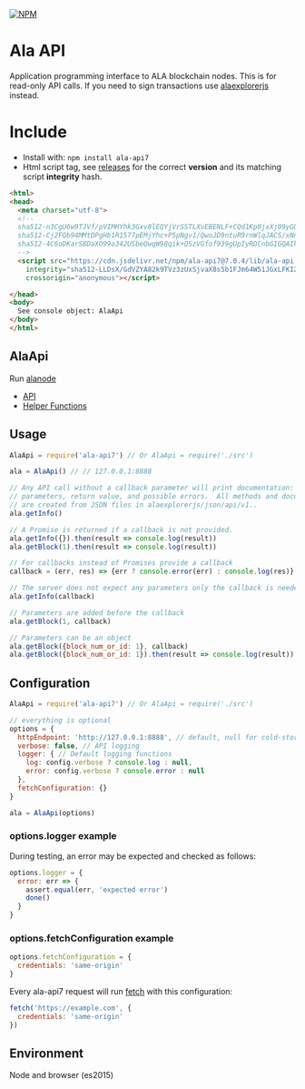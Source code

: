[![NPM](https://img.shields.io/npm/v/ala-api7.svg)](https://www.npmjs.org/package/ala-api7)

# Ala API

Application programming interface to ALA blockchain nodes.  This is for
read-only API calls.  If you need to sign transactions use
[alaexplorerjs](https://github.com/ALADIN-Network/alaexplorerjs) instead.

# Include

* Install with: `npm install ala-api7`
* Html script tag, see [releases](https://github.com/ALADIN-Network/ala-api7/releases) for the correct **version** and its matching script **integrity** hash.

```html
<html>
<head>
  <meta charset="utf-8">
  <!--
  sha512-n3CgU6w9TJVf/pVIMHYhk3Gxv8lEQYjVrSSTLXvEBENLF+CQd1Kp0jxXj09yGUOkWerdv2mJlh1Mnz3aRfYqWw== lib/ala-api.js
  sha512-Cj2FQb94MMtDPgHb1R1577pEMjYhc+P5pNgv1/QwoJD9ntuR9rnWlqJACS/xNniNK5cFS6Y6CpQlHWpzWUeEbw== lib/ala-api.min.js
  sha512-4C6oDKarS8DaXO99o342USbeQwqW98qik+QSzVGfof939gUpIyRDCnbGIGQAIkLNpYZIV4XanmRy3wcis6UW8w== lib/ala-api.min.js.map
  -->
  <script src="https://cdn.jsdelivr.net/npm/ala-api7@7.0.4/lib/ala-api.min.js"
    integrity="sha512-LLDsX/GdVZYA82k9TVz3zUxSjvaX8s5b1FJm64W51JGxLFKI2z+ljqYQtsUZIOxh9pSUqvLA5HCoxXqdRxusKw=="
    crossorigin="anonymous"></script>

</head>
<body>
  See console object: AlaApi
</body>
</html>
```

## AlaApi

Run [alanode](https://github.com/ALADIN-Network/ala)

* [API](./docs/api.md)
* [Helper Functions](./docs/index.md)

## Usage

```javascript
AlaApi = require('ala-api7') // Or AlaApi = require('./src')

ala = AlaApi() // // 127.0.0.1:8888

// Any API call without a callback parameter will print documentation: description,
// parameters, return value, and possible errors.  All methods and documentation
// are created from JSON files in alaexplorerjs/json/api/v1..
ala.getInfo()

// A Promise is returned if a callback is not provided.
ala.getInfo({}).then(result => console.log(result))
ala.getBlock(1).then(result => console.log(result))

// For callbacks instead of Promises provide a callback
callback = (err, res) => {err ? console.error(err) : console.log(res)}

// The server does not expect any parameters only the callback is needed
ala.getInfo(callback)

// Parameters are added before the callback
ala.getBlock(1, callback)

// Parameters can be an object
ala.getBlock({block_num_or_id: 1}, callback)
ala.getBlock({block_num_or_id: 1}).then(result => console.log(result))
```

## Configuration

```js
AlaApi = require('ala-api7') // Or AlaApi = require('./src')

// everything is optional
options = {
  httpEndpoint: 'http://127.0.0.1:8888', // default, null for cold-storage
  verbose: false, // API logging
  logger: { // Default logging functions
    log: config.verbose ? console.log : null,
    error: config.verbose ? console.error : null
  },
  fetchConfiguration: {}
}

ala = AlaApi(options)
```
### options.logger example

During testing, an error may be expected and checked as follows:

```js
options.logger = {
  error: err => {
    assert.equal(err, 'expected error')
    done()
  }
}
```

### options.fetchConfiguration example

```js
options.fetchConfiguration = {
  credentials: 'same-origin'
}
```
Every ala-api7 request will run [fetch](https://github.com/github/fetch#sending-cookies) with this configuration:
```js
fetch('https://example.com', {
  credentials: 'same-origin'
})
```

## Environment

Node and browser (es2015)
